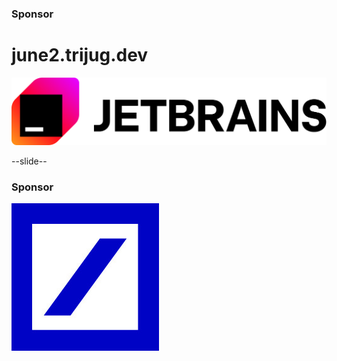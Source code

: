 

<!-- If/when we get more sponsors

# Gold Sponsor
<img src="images/logos/deutsche-bank.jpg" style="border:none; box-shadow:none; background:white;"/>

x-x-slide-x-x

-->
<!-- If food sponsored separately from space

# Food Sponsor
<img src="images/logos/deutsche-bank.jpg" style="border:none; box-shadow:none; background:white;"/>
x-x-slide-x-x
-->

### Sponsor

# june2.trijug.dev

<img src="images/logos/jetbrains.png" style="border:none; box-shadow:none; background:white;"/>

--slide--

### Sponsor
<img src="images/logos/deutsche-bank.jpg" style="border:none; box-shadow:none; background:white;"/>
